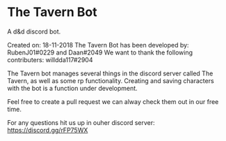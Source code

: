 # The Tavern Bot
A d&amp;d discord bot.

Created on: 18-11-2018
The Tavern Bot has been developed by: RubenJ01#0229 and Daan#2049
We want to thank the following contributers: willdda117#2904

The Tavern bot manages several things in the discord server called The Tavern, as well as some rp functionality.
Creating and saving characters with the bot is a function under development.

Feel free to create a pull request we can alway check them out in our free time.

For any questions hit us up in ouher discord server: https://discord.gg/rFP75WX
